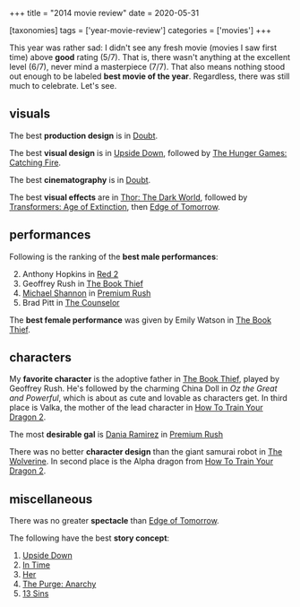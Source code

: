 +++
title = "2014 movie review"
date = 2020-05-31

[taxonomies]
tags = ['year-movie-review']
categories = ['movies']
+++

This year was rather sad: I didn't see any fresh movie (movies I saw
first time) above **good** rating (5/7). That is, there wasn't anything
at the excellent level (6/7), never mind a masterpiece (7/7). That also
means nothing stood out enough to be labeled **best movie of the year**.
Regardless, there was still much to celebrate. Let's see.

## visuals

The best **production design** is in [Doubt].

The best **visual design** is in [Upside Down], followed by [The Hunger
Games: Catching Fire].

The best **cinematography** is in [Doubt].

The best **visual effects** are in [Thor: The Dark World], followed by
[Transformers: Age of Extinction], then [Edge of Tomorrow].

## performances

Following is the ranking of the **best male performances**:

2.  Anthony Hopkins in [Red 2]
4.  Geoffrey Rush in [The Book Thief]
5.  [Michael Shannon] in [Premium Rush]
6.  Brad Pitt in [The Counselor]

The **best female performance** was given by Emily Watson in [The Book Thief].

## characters

My **favorite character** is the adoptive father in [The Book Thief],
played by Geoffrey Rush. He's followed by the charming China Doll in
*Oz the Great and Powerful*, which is about as cute and lovable as
characters get. In third place is Valka, the mother of the lead
character in [How To Train Your Dragon 2].

The most **desirable gal** is [Dania Ramirez] in [Premium Rush]

There was no better **character design** than the giant samurai robot in
[The Wolverine]. In second place is the Alpha dragon from [How To Train
Your Dragon 2].

## miscellaneous

There was no
greater **spectacle** than [Edge of Tomorrow].

The following have the best **story concept**:

1.  [Upside Down]
2.  [In Time]
4.  [Her]
5.  [The Purge: Anarchy]
6.  [13 Sins]


[Doubt]: @/doubt-2008.md
[Upside Down]: @/upside-down-2012.md
[The Hunger Games: Catching Fire]: @/the-hunger-games-catching-fire-2013.md
[Thor: The Dark World]: @/thor-the-dark-world-2013.md
[Transformers: Age of Extinction]: @/transformers-age-of-extinction-2014.md
[Edge of Tomorrow]: @/edge-of-tomorrow-2014.md
[Laurence R. Harvey]: http://www.imdb.com/name/nm4030776
[Michael Shannon]: http://en.wikipedia.org/wiki/Michael_Shannon
[Red 2]: @/red-2-2013.md
[Tom Wilkinson]: http://en.wikipedia.org/wiki/Tom_Wilkinson
[The Book Thief]: @/the-book-thief-2013.md
[Premium Rush]: @/premium-rush-2012.md
[The Counselor]: @/the-counselor-2013.md
[Susanne Lothar]: http://en.wikipedia.org/wiki/Susanne_Lothar
[How To Train Your Dragon 2]: @/how-to-train-your-dragon-2-2014.md
[Dania Ramirez]: http://en.wikipedia.org/wiki/Dania_Ramirez
[The Wolverine]: @/the-wolverine-2013.md
[In Time]: @/in-time-2011.md
[Her]: @/her.md
[The Purge: Anarchy]: @/the-purge-anarchy-2014.md
[13 Sins]: @/13-sins-2014.md
[one of the best movies in history]: @/top-movies.md
